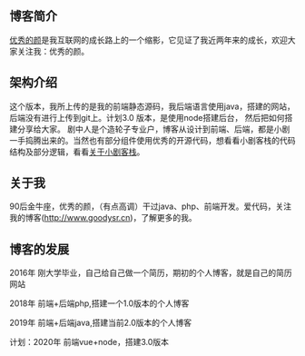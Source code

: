 ## 博客简介
[优秀的颜](http://www.goodysr.cn)是我互联网的成长路上的一个缩影，它见证了我近两年来的成长，欢迎大家关注我：优秀的颜。

## 架构介绍
这个版本，我所上传的是我的前端静态源码，我后端语言使用java，搭建的网站，后端没有进行上传到git上。计划3.0 版本，是使用node搭建后台，
然后把如何搭建分享给大家。
剧中人是个造轮子专业户，博客从设计到前端、后端，都是小剧一手捣腾出来的。当然也有部分组件使用优秀的开源代码，想看看小剧客栈的代码结构及部分逻辑，看看[关于小剧客栈](http://bh-lay.com/topic/aboutblog/index.html)。

## 关于我
90后金牛座，优秀的颜，（有点高调）干过java、php、前端开发。爱代码，关注我的博客(http://www.goodysr.cn)，了解更多的我。

## 博客的发展
2016年 刚大学毕业，自己给自己做一个简历，期初的个人博客，就是自己的简历网站

2018年 前端+后端php,搭建一个1.0版本的个人博客

2019年 前端+后端java,搭建当前2.0版本的个人博客

计划：2020年 前端vue+node，搭建3.0版本

